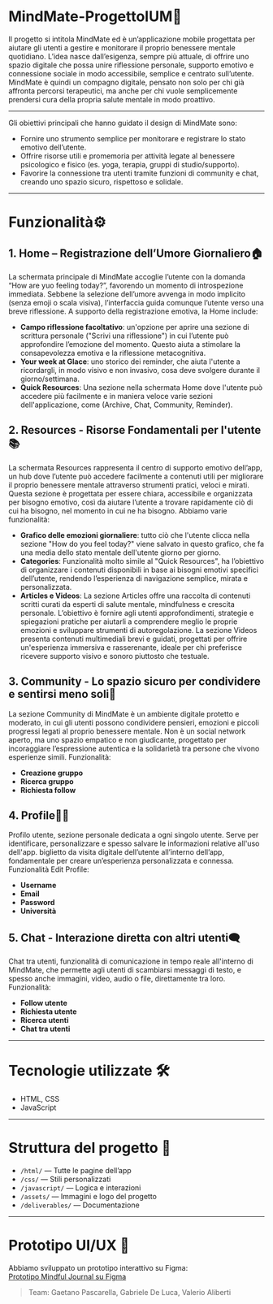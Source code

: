 # MindMate-ProgettoIUM🧠
Il progetto si intitola MindMate ed è un’applicazione mobile progettata per aiutare gli utenti a gestire e monitorare il proprio benessere mentale quotidiano.
L’idea nasce dall’esigenza, sempre più attuale, di offrire uno spazio digitale che possa unire riflessione personale, supporto emotivo e connessione sociale in modo accessibile, semplice e centrato sull’utente.
MindMate è quindi un compagno digitale, pensato non solo per chi già affronta percorsi terapeutici, ma anche per chi vuole semplicemente prendersi cura della propria salute mentale in modo proattivo.

---

Gli obiettivi principali che hanno guidato il design di MindMate sono:
- Fornire uno strumento semplice per monitorare e registrare lo stato emotivo dell’utente.
- Offrire risorse utili e promemoria per attività legate al benessere psicologico e fisico (es. yoga, terapia, gruppi di studio/supporto).
- Favorire la connessione tra utenti tramite funzioni di community e chat, creando uno spazio sicuro, rispettoso e solidale.

---

# Funzionalità⚙️

## 1. Home – Registrazione dell’Umore Giornaliero🏠
La schermata principale di MindMate accoglie l’utente con la domanda “How are yuo feeling today?”, favorendo un momento di introspezione immediata.
Sebbene la selezione dell’umore avvenga in modo implicito (senza emoji o scala visiva), l’interfaccia guida comunque l’utente verso una breve riflessione.
A supporto della registrazione emotiva, la Home include:
- **Campo riflessione facoltativo**: un'opzione per aprire una sezione di scrittura personale ("Scrivi una riflessione") in cui l’utente può approfondire l’emozione del momento. Questo aiuta a stimolare la consapevolezza emotiva e la riflessione metacognitiva.
- **Your week at Glace**: uno storico dei reminder, che aiuta l'utente a ricordargli, in modo visivo e non invasivo, cosa deve svolgere durante il giorno/settimana.
- **Quick Resources**: Una sezione nella schermata Home dove l'utente può accedere più facilmente e in maniera veloce varie sezioni dell'applicazione, come (Archive, Chat, Community, Reminder).

## 2. Resources - Risorse Fondamentali per l'utente📚
La schermata Resources rappresenta il centro di supporto emotivo dell’app, un hub dove l’utente può accedere facilmente a contenuti utili per migliorare il proprio benessere mentale attraverso strumenti pratici, veloci e mirati.
Questa sezione è progettata per essere chiara, accessibile e organizzata per bisogno emotivo, così da aiutare l’utente a trovare rapidamente ciò di cui ha bisogno, nel momento in cui ne ha bisogno.
Abbiamo varie funzionalità:
- **Grafico delle emozioni giornaliere**: tutto ciò che l'utente clicca nella sezione "How do you feel today?" viene salvato in questo grafico, che fa una media dello stato mentale dell'utente giorno per giorno.
- **Categories**: Funzionalità molto simile al "Quick Resources",  ha l’obiettivo di organizzare i contenuti disponibili in base ai bisogni emotivi specifici dell’utente, rendendo l’esperienza di navigazione semplice, mirata e personalizzata.
- **Articles e Videos**: La sezione Articles offre una raccolta di contenuti scritti curati da esperti di salute mentale, mindfulness e crescita personale. L’obiettivo è fornire agli utenti approfondimenti, strategie e spiegazioni pratiche per aiutarli a comprendere meglio le proprie emozioni e sviluppare strumenti di autoregolazione. La sezione Videos presenta contenuti multimediali brevi e guidati, progettati per offrire un'esperienza immersiva e rasserenante, ideale per chi preferisce ricevere supporto visivo e sonoro piuttosto che testuale.

## 3. Community -  Lo spazio sicuro per condividere e sentirsi meno soli👥
La sezione Community di MindMate è un ambiente digitale protetto e moderato, in cui gli utenti possono condividere pensieri, emozioni e piccoli progressi legati al proprio benessere mentale. Non è un social network aperto, ma uno spazio empatico e non giudicante, progettato per incoraggiare l’espressione autentica e la solidarietà tra persone che vivono esperienze simili.
Funzionalità: 
- **Creazione gruppo**
- **Ricerca gruppo**
- **Richiesta follow**

## 4. Profile🧑👤
Profilo utente, sezione personale dedicata a ogni singolo utente. Serve per identificare, personalizzare e spesso salvare le informazioni relative all'uso dell'app. biglietto da visita digitale dell’utente all’interno dell’app, fondamentale per creare un’esperienza personalizzata e connessa.
Funzionalità Edit Profile: 
- **Username**
- **Email**
- **Password**
- **Università**

## 5. Chat - Interazione diretta con altri utenti🗨️
Chat tra utenti, funzionalità di comunicazione in tempo reale all'interno di MindMate, che permette agli utenti di scambiarsi messaggi di testo, e spesso anche immagini, video, audio o file, direttamente tra loro.
Funzionalità:
- **Follow utente**
- **Richiesta utente**
- **Ricerca utenti**
- **Chat tra utenti**

---

# Tecnologie utilizzate 🛠️

- HTML, CSS
- JavaScript

---

# Struttura del progetto 📂

- `/html/` — Tutte le pagine dell’app
- `/css/` — Stili personalizzati
- `/javascript/` — Logica e interazioni
- `/assets/` — Immagini e logo del progetto
- `/deliverables/` — Documentazione

---

# Prototipo UI/UX 🎨

Abbiamo sviluppato un prototipo interattivo su Figma:  
[Prototipo Mindful Journal su Figma](https://www.figma.com/proto/Zg0eyr7FEhCsyZqVwQlmfX/Progetto-IUM?node-id=1-2&t=HiEJ27SodOjO7xAM-0&scaling=scale-down&content-scaling=fixed&page-id=0%3A1&starting-point-node-id=2029%3A1472&show-proto-sidebar=1)



> Team: Gaetano Pascarella, Gabriele De Luca, Valerio Aliberti
